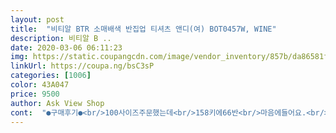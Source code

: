```yaml
---
layout: post 
title:  "비티알 BTR 소매배색 반집업 티셔츠 앤디(여) BOT0457W, WINE" 
description: 비티알 B ..
date: 2020-03-06 06:11:23 
img: https://static.coupangcdn.com/image/vendor_inventory/857b/da86581fff3f36d71c7b2c0a4811cf6be80893f0c153751b460e06931232.jpg 
linkUrl: https://coupa.ng/bsC3sP 
categories: [1006] 
color: 43A047 
price: 9500 
author: Ask View Shop 
cont:  "●구매후기●<br/>100사이즈주문했는데<br/>158키에66반<br/>마음에들어요.<br/>싸이즈도 맞고 가격도 저렴하고^^<br/>맘에들어요.<br/>.<br/>근데 레드라고 했는디 와인색이네요.<br/>.<br/>저는 와인색상 좋아해서 괜찮아요.<br/>.<br/><br/>부드럽고넉넉해요<br/>소매길이만약간길어요<br/>신축성있고좋아요<br/>" 
---
```

